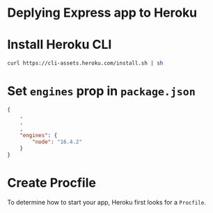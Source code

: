 # Deplying Express app to Heroku

# Install Heroku CLI

```bash
curl https://cli-assets.heroku.com/install.sh | sh
```

# Set `engines` prop in `package.json`

```json
{
    .
    .
    .
    "engines": {
        "node": "16.4.2"
    }
}
```

# Create Procfile

To determine how to start your app, Heroku first looks for a `Procfile`.